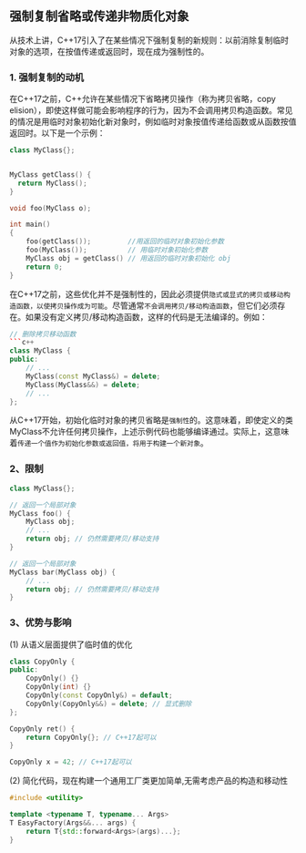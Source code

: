 ## 强制复制省略或传递非物质化对象

从技术上讲，C++17引入了在某些情况下强制复制的新规则：以前消除复制临时对象的选项，在按值传递或返回时，现在成为强制性的。

### 1. 强制复制的动机
在C++17之前，C++允许在某些情况下省略拷贝操作（称为拷贝省略，copy elision），即使这样做可能会影响程序的行为，因为不会调用拷贝构造函数。常见的情况是用临时对象初始化新对象时，例如临时对象按值传递给函数或从函数按值返回时。以下是一个示例：
```c++
class MyClass{};


MyClass getClass() {
  return MyClass();
}

void foo(MyClass o);

int main()
{
    foo(getClass());         //用返回的临时对象初始化参数
    foo(MyClass());          // 用临时对象初始化参数
    MyClass obj = getClass() // 用返回的临时对象初始化 obj
    return 0;
}
```
在C++17之前，这些优化并不是强制性的，因此必须提供`隐式或显式的拷贝或移动构造函数，以使拷贝操作成为可能`。尽管通常`不会调用拷贝/移动构造函数`，但它们必须存在。如果没有定义拷贝/移动构造函数，这样的代码是无法编译的。例如：
```c++
// 删除拷贝移动函数
```c++
class MyClass {
public:
    // ...
    MyClass(const MyClass&) = delete;
    MyClass(MyClass&&) = delete;
    // ...
};
```
从C++17开始，初始化临时对象的拷贝省略是`强制性`的。这意味着，即使定义的类MyClass不允许任何拷贝操作，上述示例代码也能够编译通过。实际上，这意味着`传递一个值作为初始化参数或返回值，将用于构建一个新对象`。

### 2、限制
```c++
class MyClass{};

// 返回一个局部对象
MyClass foo() {
    MyClass obj;
    // ...
    return obj; // 仍然需要拷贝/移动支持
}

// 返回一个局部对象
MyClass bar(MyClass obj) {
    // ...
    return obj; // 仍然需要拷贝/移动支持
}
```
### 3、优势与影响
(1) 从语义层面提供了临时值的优化  
```c++
class CopyOnly {
public:
    CopyOnly() {}
    CopyOnly(int) {}
    CopyOnly(const CopyOnly&) = default;
    CopyOnly(CopyOnly&&) = delete; // 显式删除
};

CopyOnly ret() {
    return CopyOnly{}; // C++17起可以
}

CopyOnly x = 42; // C++17起可以
```
(2) 简化代码，现在构建一个通用工厂类更加简单,无需考虑产品的构造和移动性  
```c++
#include <utility>

template <typename T, typename... Args>
T EasyFactory(Args&&... args) {
    return T{std::forward<Args>(args)...};
}
```





